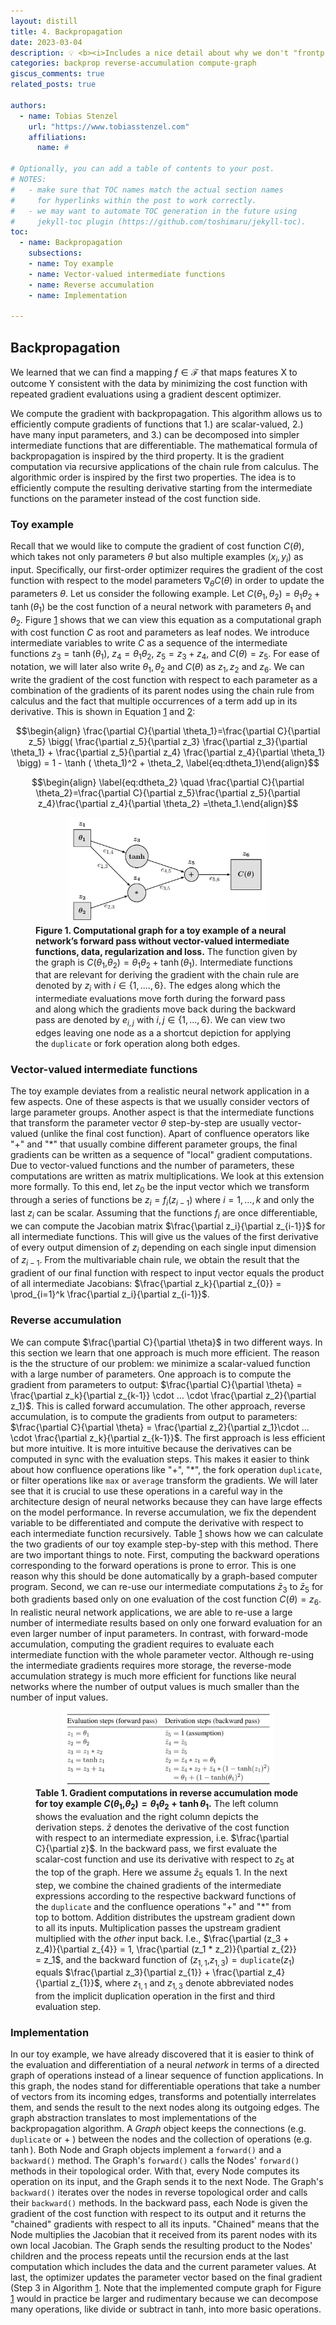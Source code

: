```yaml
---
layout: distill
title: 4. Backpropagation
date: 2023-03-04
description: 💡 <b><i>Includes a nice detail about why we don't "frontpropagate". ;-) </i></b>
categories: backprop reverse-accumulation compute-graph
giscus_comments: true
related_posts: true

authors:
  - name: Tobias Stenzel
    url: "https://www.tobiasstenzel.com"
    affiliations:
      name: #

# Optionally, you can add a table of contents to your post.
# NOTES:
#   - make sure that TOC names match the actual section names
#     for hyperlinks within the post to work correctly.
#   - we may want to automate TOC generation in the future using
#     jekyll-toc plugin (https://github.com/toshimaru/jekyll-toc).
toc:
  - name: Backpropagation
    subsections:
    - name: Toy example
    - name: Vector-valued intermediate functions
    - name: Reverse accumulation
    - name: Implementation

---
```


## Backpropagation

We learned that we can find a mapping $f \in \mathcal{F}$ that maps
features X to outcome Y consistent with the data by minimizing the cost
function with repeated gradient evaluations using a gradient descent
optimizer.

We compute the gradient with backpropagation. This algorithm allows us
to efficiently compute gradients of functions that 1.) are
scalar-valued, 2.) have many input parameters, and 3.) can be decomposed
into simpler intermediate functions that are differentiable. The
mathematical formula of backpropagation is inspired by the third
property. It is the gradient computation via recursive applications of
the chain rule from calculus. The algorithmic order is inspired by the
first two properties. The idea is to efficiently compute the resulting
derivative starting from the intermediate functions on the parameter
instead of the cost function side.

### Toy example

Recall that we would like to compute the gradient of
cost function $C(\theta)$, which takes not only parameters $\theta$ but
also multiple examples $(x_i, y_i)$ as input. Specifically, our
first-order optimizer requires the gradient of the cost function with
respect to the model parameters $\nabla_{\theta}C(\theta)$ in order to
update the parameters $\theta$. Let us consider the following example.
Let $C(\theta_1, \theta_2)=\theta_1 \theta_2 + \tanh (\theta_1)$ be the
cost function of a neural network with parameters $\theta_1$ and
$\theta_2$. Figure [1](#fig:toy_graph) shows that we can view this equation as a
computational graph with cost function $C$ as root and parameters as
leaf nodes. We introduce intermediate variables to write $C$ as a
sequence of the intermediate functions $z_3=\tanh (\theta_1)$,
$z_4=\theta_1 \theta_2$, $z_5=z_3+z_4$, and $C(\theta)=z_5$. For ease of
notation, we will later also write $\theta_1,\theta_2$ and $C(\theta)$
as $z_1, z_2$ and $z_6$. We can write the gradient of the cost function
with respect to each parameter as a combination of the gradients of its
parent nodes using the chain rule from calculus and the fact that
multiple occurrences of a term add up in its derivative. This is shown
in Equation [1](#eq:dtheta_1) and
[2](#eq:dtheta_2):

$$\begin{align}
\frac{\partial C}{\partial \theta_1}=\frac{\partial C}{\partial z_5} \bigg( \frac{\partial z_5}{\partial z_3} \frac{\partial z_3}{\partial \theta_1} + \frac{\partial z_5}{\partial z_4} \frac{\partial z_4}{\partial \theta_1} \bigg) = 1 - \tanh ( \theta_1)^2 + \theta_2,
\label{eq:dtheta_1}\end{align}$$

$$\begin{align}
\label{eq:dtheta_2}
\quad \frac{\partial C}{\partial \theta_2}=\frac{\partial C}{\partial z_5}\frac{\partial z_5}{\partial z_4}\frac{\partial z_4}{\partial \theta_2}   =\theta_1.\end{align}$$

<figure id="fig:toy_graph">
<center><img src="/assets/img/dl-series/compute-graph.png" style="width:75%"></center>
<figcaption><b>Figure 1. Computational graph for a toy example of a neural network’s
forward pass without vector-valued intermediate functions, data,
regularization and loss.</b> The function given by the graph is <span
class="math inline"><em>C</em>(<em>θ</em><sub>1</sub>,<em>θ</em><sub>2</sub>) = <em>θ</em><sub>1</sub><em>θ</em><sub>2</sub> + tanh (<em>θ</em><sub>1</sub>)</span>.
Intermediate functions that are relevant for deriving the gradient with
the chain rule are denoted by <span
class="math inline"><em>z</em><sub><em>i</em></sub></span> with <span
class="math inline"><em>i</em> ∈ {1, ...., 6}</span>. The edges along
which the intermediate evaluations move forth during the forward pass
and along which the gradients move back during the backward pass are
denoted by <span
class="math inline"><em>e</em><sub><em>i</em>, <em>j</em></sub></span>
with <span
class="math inline"><em>i</em>, <em>j</em> ∈ {1, ..., 6}</span>. We can
view two edges leaving one node as a a shortcut depiction for applying
the <span class="math inline"><code>duplicate</code></span> or fork
operation along both edges.</figcaption>
</figure>

### Vector-valued intermediate functions
The toy example deviates from
a realistic neural network application in a few aspects. One of these
aspects is that we usually consider vectors of large parameter groups.
Another aspect is that the intermediate functions that transform the
parameter vector $\theta$ step-by-step are usually vector-valued (unlike
the final cost function). Apart of confluence operators like \"+\" and
\"\*\" that usually combine different parameter groups, the final
gradients can be written as a sequence of \"local\" gradient
computations. Due to vector-valued functions and the number of
parameters, these computations are written as matrix multiplications. We
look at this extension more formally. To this end, let $z_0$ be the
input vector which we transform through a series of functions be
$z_i = f_i(z_{i-1})$ where $i=1,...,k$ and only the last $z_i$ can be
scalar. Assuming that the functions $f_i$ are once differentiable, we
can compute the Jacobian matrix $\frac{\partial z_i}{\partial z_{i-1}}$
for all intermediate functions. This will give us the values of the
first derivative of every output dimension of $z_{i}$ depending on each
single input dimension of $z_{i-1}$. From the multivariable chain rule,
we obtain the result that the gradient of our final function with
respect to input vector equals the product of all intermediate
Jacobians:
$\frac{\partial z_k}{\partial z_{0}} = \prod_{i=1}^k \frac{\partial z_i}{\partial z_{i-1}}$.

### Reverse accumulation
We can compute
$\frac{\partial C}{\partial \theta}$ in two different ways. In this
section we learn that one approach is much more efficient. The reason is
the the structure of our problem: we minimize a scalar-valued function
with a large number of parameters. One approach is to compute the
gradient from parameters to output:
$\frac{\partial C}{\partial \theta} = \frac{\partial z_k}{\partial z_{k-1}} \cdot ... \cdot \frac{\partial z_2}{\partial z_1}$.
This is called forward accumulation. The other approach, reverse
accumulation, is to compute the gradients from output to parameters:
$\frac{\partial C}{\partial \theta} = \frac{\partial z_2}{\partial z_1}\cdot   ... \cdot \frac{\partial z_k}{\partial z_{k-1}}$.
The first approach is less efficient but more intuitive. It is more
intuitive because the derivatives can be computed in sync with the
evaluation steps. This makes it easier to think about how confluence
operations like \"$+$\", \"$*$\", the fork operation `duplicate`, or
filter operations like `max` or `average` transform the gradients. We
will later see that it is crucial to use these operations in a careful
way in the architecture design of neural networks because they can have
large effects on the model performance. In reverse accumulation, we fix
the dependent variable to be differentiated and compute the derivative
with respect to each intermediate function recursively. Table
[1](#tab:reverse) shows
how we can calculate the two gradients of our toy example step-by-step
with this method. There are two important things to note. First,
computing the backward operations corresponding to the forward
operations is prone to error. This is one reason why this should be done
automatically by a graph-based computer program. Second, we can re-use
our intermediate computations $\bar{z}_3$ to $\bar{z}_5$ for both
gradients based only on one evaluation of the cost function
$C(\theta) = z_6$. In realistic neural network applications, we are able
to re-use a large number of intermediate results based on only one
forward evaluation for an even larger number of input parameters. In
contrast, with forward-mode accumulation, computing the gradient
requires to evaluate each intermediate function with the whole parameter
vector. Although re-using the intermediate gradients requires more
storage, the reverse-mode accumulation strategy is much more efficient
for functions like neural networks where the number of output values is
much smaller than the number of input values.

<figure id="tab:reverse">
<center><img src="/assets/img/dl-series/table-backprop.png" style="width:80%"></center>
<figcaption><b>Table 1. Gradient computations in reverse accumulation mode for toy
example <span
class="math inline"><em>C</em>(<em>θ</em><sub>1</sub>,<em>θ</em><sub>2</sub>) = <em>θ</em><sub>1</sub><em>θ</em><sub>2</sub> + tanh <em>θ</em><sub>1</sub></span>.</b>
The left column shows the evaluation and the right column depicts the
derivation steps. <span class="math inline"><em>z̄</em></span> denotes
the derivative of the cost function with respect to an intermediate
expression, i.e. <span class="math inline">$\frac{\partial C}{\partial
z}$</span>. In the backward pass, we first evaluate the scalar-cost
function and use its derivative with respect to <span
class="math inline"><em>z</em><sub>5</sub></span> at the top of the
graph. Here we assume <span
class="math inline"><em>z̄</em><sub>5</sub></span> equals <span
class="math inline">1</span>. In the next step, we combine the chained
gradients of the intermediate expressions according to the respective
backward functions of the <code>duplicate</code> and the confluence
operations "<span class="math inline">+</span>" and "<span
class="math inline">*</span>" from top to bottom. Addition distributes
the upstream gradient down to all its inputs. Multiplication passes the
upstream gradient multiplied with the <em>other</em> input back. I.e.,
<span class="math inline">$\frac{\partial (z_3 + z_4)}{\partial z_{4}} =
1, \frac{\partial (z_1 * z_2)}{\partial z_{2}} = z_1$</span>, and the
backward function of <span
class="math inline">(<em>z</em><sub>1, 1</sub>,<em>z</em><sub>1, 3</sub>) = <code>duplicate</code>(<em>z</em><sub>1</sub>)</span>
equals <span class="math inline">$\frac{\partial z_3}{\partial z_{1}} +
\frac{\partial z_4}{\partial z_{1}}$</span>, where <span
class="math inline"><em>z</em><sub>1, 1</sub></span> and <span
class="math inline"><em>z</em><sub>1, 3</sub></span> denote abbreviated
nodes from the implicit duplication operation in the first and third
evaluation step.</figcaption>
</figure>

### Implementation
In our toy example, we have already discovered that
it is easier to think of the evaluation and differentiation of a neural
*network* in terms of a directed graph of operations instead of a linear
sequence of function applications. In this graph, the nodes stand for
differentiable operations that take a number of vectors from its
incoming edges, transforms and potentially interrelates them, and sends
the result to the next nodes along its outgoing edges. The graph
abstraction translates to most implementations of the backpropagation
algorithm. A *Graph* object keeps the connections (e.g. `duplicate` or
$+$ ) between the nodes and the collection of operations (e.g. $\tanh$).
Both Node and Graph objects implement a `forward()` and a `backward()`
method. The Graph's `forward()` calls the Nodes' `forward()` methods in
their topological order. With that, every Node computes its operation on
its input, and the Graph sends it to the next Node. The Graph's
`backward()` iterates over the nodes in reverse topological order and
calls their `backward()` methods. In the backward pass, each Node is
given the gradient of the cost function with respect to its output and
it returns the \"chained\" gradients with respect to all its inputs.
\"Chained\" means that the Node multiplies the Jacobian that it received
from its parent nodes with its own local Jacobian. The Graph sends the
resulting product to the Nodes' children and the process repeats until
the recursion ends at the last computation which includes the data and
the current parameter values. At last, the optimizer updates the
parameter vector based on the final gradient (Step 3 in Algorithm [1](https://www.tobiasstenzel.com/blog/2023/optimization/#first-order-methods). Note
that the implemented compute graph for Figure
[1](#fig:toy_graph) would in practice be larger and rudimentary because we can decompose
many operations, like divide or subtract in tanh, into more basic
operations.
